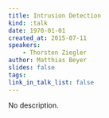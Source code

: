 ```yaml
---
title: Intrusion Detection
kind: :talk
date: 1970-01-01
created_at: 2015-07-11
speakers:
    - Thorsten Ziegler
author: Matthias Beyer
slides: false
tags:
link_in_talk_list: false
---
```


No description.
